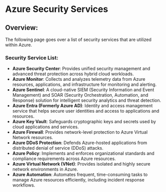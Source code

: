# Azure Security Services

## Overview:

The following page goes over a list of security services that are utilized within Azure.&#x20;

### Security Service List:

* **Azure Security Center**: Provides unified security management and advanced threat protection across hybrid cloud workloads.
* **Azure Monitor**: Collects and analyzes telemetry data from Azure resources, applications, and infrastructure for monitoring and alerting.
* **Azure Sentinel**: A cloud-native SIEM (Security Information and Event Management) and SOAR (Security Orchestration, Automation, and Response) solution for intelligent security analytics and threat detection.
* **Azure Entra (Formerly Azure AD)**: Identity and access management service that helps secure user identities and access to applications and resources.
* **Azure Key Vault**: Safeguards cryptographic keys and secrets used by cloud applications and services.
* **Azure Firewall**: Provides network-level protection to Azure Virtual Network resources.
* **Azure DDoS Protection**: Defends Azure-hosted applications from distributed denial of service (DDoS) attacks.
* **Azure Policy**: Implements and enforces organizational standards and compliance requirements across Azure resources.
* **Azure Virtual Network (VNet)**: Provides isolated and highly secure network environments in Azure.
* **Azure Automation**: Automates frequent, time-consuming tasks to manage Azure resources efficiently, including incident response workflows.
